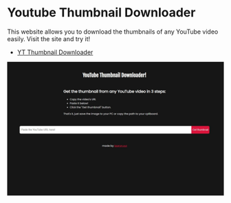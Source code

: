 # Youtube Thumbnail Downloader

This website allows you to download the thumbnails of any YouTube video easily. Visit the site and try it!

- [YT Thumbnail Downloader](https://yt-thumbnails.netlify.app/)

![](/README_files/yt-downloader-01.jpg)
